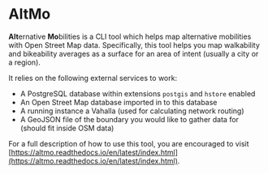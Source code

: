# AltMo

**Alt**ernative **Mo**bilities is a CLI tool which helps map alternative mobilities with Open Street Map data.
Specifically, this tool helps you map walkability and bikeability averages as a surface for an area of intent
(usually a city or a region).

It relies on the following external services to work:

- A PostgreSQL database within extensions `postgis` and `hstore` enabled
- An Open Street Map database imported in to this database
- A running instance a Vahalla (used for calculating network routing)
- A GeoJSON file of the boundary you would like to gather data for (should fit inside OSM data)

For a full description of how to use this tool, you are encouraged to visit 
[https://altmo.readthedocs.io/en/latest/index.html](https://altmo.readthedocs.io/en/latest/index.html).
